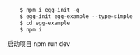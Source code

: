 ```js
    $ npm i egg-init -g
    $ egg-init egg-example --type=simple
    $ cd egg-example
    $ npm i
```

启动项目
npm run dev